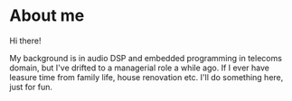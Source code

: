 # About me

Hi there!

My background is in audio DSP and embedded programming in telecoms domain, but I've drifted to a managerial role a while ago.
If I ever have leasure time from family life, house renovation etc. I'll do something here, just for fun.

